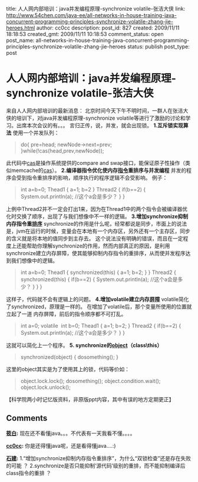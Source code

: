 title: 人人网内部培训：java并发编程原理-synchronize volatile-张洁大侠
link: http://www.54chen.com/java-ee/all-networks-in-house-training-java-concurrent-programming-principles-synchronize-volatile-zhang-jie-heroes.html
author: cc0cc
description: 
post_id: 827
created: 2009/11/11 18:18:53
created_gmt: 2009/11/11 10:18:53
comment_status: open
post_name: all-networks-in-house-training-java-concurrent-programming-principles-synchronize-volatile-zhang-jie-heroes
status: publish
post_type: post

# 人人网内部培训：java并发编程原理-synchronize volatile-张洁大侠

来自人人网内部培训的最新消息： 北京时间今天下午不明时间，一群人在张洁大侠的培训下，对java并发编程原理-synchronize volatile等进行了激励的讨论和学习。出席本次会议的有。。。 言归正传，说，并发，就会出现锁。 **1.互斥锁实现算法** 使用一个并发队列： 

> do{ pre=head; newNode->next=prev; }while(!cas(head,prev,newNode));

此代码中[cas](/34-tcp%e8%bf%9e%e6%8e%a5syn-ack-rst-utg-psh-fin/)是操作系统提供的compare and swap接口，能保证原子性操作（类似memcache的[cas](http://www.54chen.com/814-tokyo-cabinet-with-java-concurrent-test-the-performance-of-a-major-correction-articles/)）。 **2.编译器指令优化使内存[指令](http://www.54chen.com/765-tokyo-cabinet-with-java-concurrent-test-the-performance/)重排序与并发编程** 并发的程序会受到指令重排序的影响，顺序执行的程序逻辑不会受影响。 例子： 

> int a=b=0; Thead1 { a=1; b=2 } Thread2 { if(b==2) { System.out.println(a); //这个a会是多少？ } }

上例中Thread2并不一定会打出1来，因为在Thread1中的两个指令会被编译器优化时交换了顺序，出现了与我们想像中不一样的逻辑。 **3.增加synchronize抑制内存指令重[排序](/784-the-advanced-interconnection-technology-the-use-of-ice-unicom-php-and-java-part-2-client/)** synchronize的作用是什么呢，经常都说是同步，市面上的说法是，jvm在运行的时候，变量会在本地有一个内存区，另外还有一个主存区，同步的含义就是将本地的值同步到主存去。 这个说法没有明确的错误，而且在一定程度上还能帮助你理解synchronize的作用，然而内部真正的原因，是利用synchronize建立内存屏障，使其能够抑制内存指令的重排序，从而使并发程序达到我们想像中的逻辑。 

> int a=b=0; Thead1 { synchronized(this) { a=1; b=2; } } Thread2 { synchronized(this) { if(b==2) { System.out.println(a); //这个a会是多少？ } } }

这样子，代码就不会有逻辑上的问题。 **4.增加volatile建立内存[屏障](/111-plproxy%e9%83%a8%e7%bd%b2%e6%89%8b%e5%86%8c/)** volatile简化了synchronized，原理是一样的。 在增加了volatile后，那个变量所使用的位置就立起了一道 内存屏障，前后的指令顺序都不可打乱。 

> int a=0; volatile  int b=0; Thead1 { a=1; b=2; } Thread2 { if(b==2) { System.out.println(a); //这个a会是多少？ } }

这就可以简化上一个程序。 **5. synchronize的[object](/736-dynamo-based-systems-designed-linkin-voldemort-voldemort-design-chinese-documents-i-am-a-chan-academy-of-sciences-translation-finalized/)（class\this）**

> synchronized(object) { dosomething(); }

这里的object其实是为了使用其上的锁，代码等价如： 

> object.lock.lock(); dosomething(); object.condition.wait(); object.lock.unlock();

【科学院两小时记忆版资料，非原版ppt内容，其中有误的地方定期更正】

## Comments

**[筱白](#11991 "2009-11-12 23:43:20"):** 现在还不看懂java。。。不代表有一天我看不懂。。。。

**[cc0cc](#11992 "2009-11-13 15:30:55"):** 你是还得懂java呢，还是看得懂java....:)

**[石建](#14004 "2011-11-19 19:00:40"):** 1.“增加synchronize抑制内存指令重排序”，为什么“双锁检查”还是存在失败的可能 ？ 2.synchronize是否只能抑制‘源代码’级别的重排，而不能抑制编译后class指令的重排 ？

